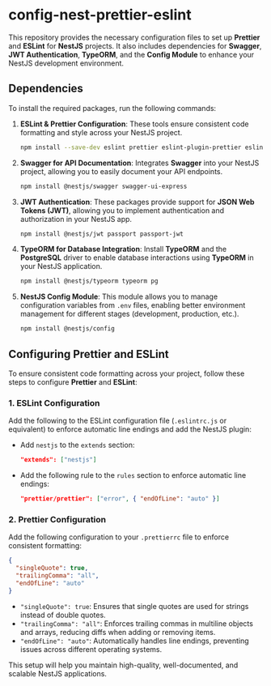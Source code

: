 
# config-nest-prettier-eslint

This repository provides the necessary configuration files to set up **Prettier** and **ESLint** for **NestJS** projects. It also includes dependencies for **Swagger**, **JWT Authentication**, **TypeORM**, and the **Config Module** to enhance your NestJS development environment.

## Dependencies

To install the required packages, run the following commands:

1. **ESLint & Prettier Configuration**: These tools ensure consistent code formatting and style across your NestJS project.

   ```bash
   npm install --save-dev eslint prettier eslint-plugin-prettier eslint-config-prettier
   ```

2. **Swagger for API Documentation**: Integrates **Swagger** into your NestJS project, allowing you to easily document your API endpoints.

   ```bash
   npm install @nestjs/swagger swagger-ui-express
   ```

3. **JWT Authentication**: These packages provide support for **JSON Web Tokens (JWT)**, allowing you to implement authentication and authorization in your NestJS app.

   ```bash
   npm install @nestjs/jwt passport passport-jwt
   ```

4. **TypeORM for Database Integration**: Install **TypeORM** and the **PostgreSQL** driver to enable database interactions using **TypeORM** in your NestJS application.

   ```bash
   npm install @nestjs/typeorm typeorm pg
   ```

5. **NestJS Config Module**: This module allows you to manage configuration variables from `.env` files, enabling better environment management for different stages (development, production, etc.).

   ```bash
   npm install @nestjs/config
   ```

## Configuring Prettier and ESLint

To ensure consistent code formatting across your project, follow these steps to configure **Prettier** and **ESLint**:

### 1. **ESLint Configuration**

Add the following to the ESLint configuration file (`.eslintrc.js` or equivalent) to enforce automatic line endings and add the NestJS plugin:

- Add `nestjs` to the `extends` section:

  ```json
  "extends": ["nestjs"]
  ```

- Add the following rule to the `rules` section to enforce automatic line endings:

  ```json
  "prettier/prettier": ["error", { "endOfLine": "auto" }]
  ```

### 2. **Prettier Configuration**

Add the following configuration to your `.prettierrc` file to enforce consistent formatting:

```json
{
  "singleQuote": true,
  "trailingComma": "all",
  "endOfLine": "auto"
}
```

- `"singleQuote": true`: Ensures that single quotes are used for strings instead of double quotes.
- `"trailingComma": "all"`: Enforces trailing commas in multiline objects and arrays, reducing diffs when adding or removing items.
- `"endOfLine": "auto"`: Automatically handles line endings, preventing issues across different operating systems.

This setup will help you maintain high-quality, well-documented, and scalable NestJS applications.
